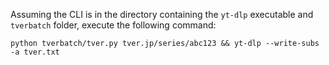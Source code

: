 Assuming the CLI is in the directory containing the `yt-dlp` executable and `tverbatch` folder, execute the following command:

`python tverbatch/tver.py tver.jp/series/abc123 && yt-dlp --write-subs -a tver.txt`